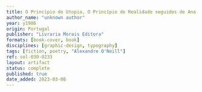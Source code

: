 ```yaml
---
title: O Princípio de Utopia, O Princípio de Realidade seguidos de Ana Brites, Balada tão ao Gosto Popular Português & Vários Outros Poemas
author_name: "unknown author"
year: y1986
origin: Portugal
publisher: "Livraria Morais Editora"
formats: [book-cover, book]
disciplines: [graphic-design, typography]
tags: [fiction, poetry, "Alexandre O'Neill"]
ref: sol-030-0233
layout: artifact
status: complete
published: true
date_added: 2023-03-08
---
```

